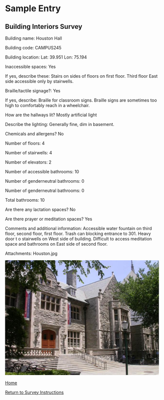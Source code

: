 # Sample Entry
## Building Interiors Survey

Building name: Houston Hall

Building code: CAMPUS­245

Building location: Lat: 39.951 Lon: ­75.194

Inaccessible spaces: Yes

If yes, describe these: Stairs on sides of floors on first floor. Third floor East side accessible only by stairwells.

Braille/tactile signage?: Yes

If yes, describe: Braille for classroom signs. Braille signs are sometimes too high to comfortably reach in a wheelchair.

How are the hallways lit? Mostly artificial light

Describe the lighting: Generally fine, dim in basement.

Chemicals and allergens? No

Number of floors: 4

Number of stairwells: 4

Number of elevators: 2

Number of accessible bathrooms: 10

Number of gender­neutral bathrooms: 0

Number of gender­neutral bathrooms: 0

Total bathrooms: 10

Are there any lactation spaces? No

Are there prayer or meditation spaces? Yes

Comments and additional information: Accessible water fountain on third floor, second floor, first floor. Trash can blocking entrance to 301. Heavy door t o stairwells on West side of building. Difficult to access meditation space and bathrooms on East side of second floor.

Attachments: Houston.jpg

![Exterior Houston Hall from Spruce Street. Grey stone building framed by trees, staircase leads to large wooden doors. Second floor windows feature blue and red Penn banners.](/Images/HoustonHallBuilding.jpg)

[Home](http://AccessibilityMapping.github.io/AMP)

[Return to Survey Instructions](http://AccessibilityMapping.github.io/AMP/SurveyInstructions)
